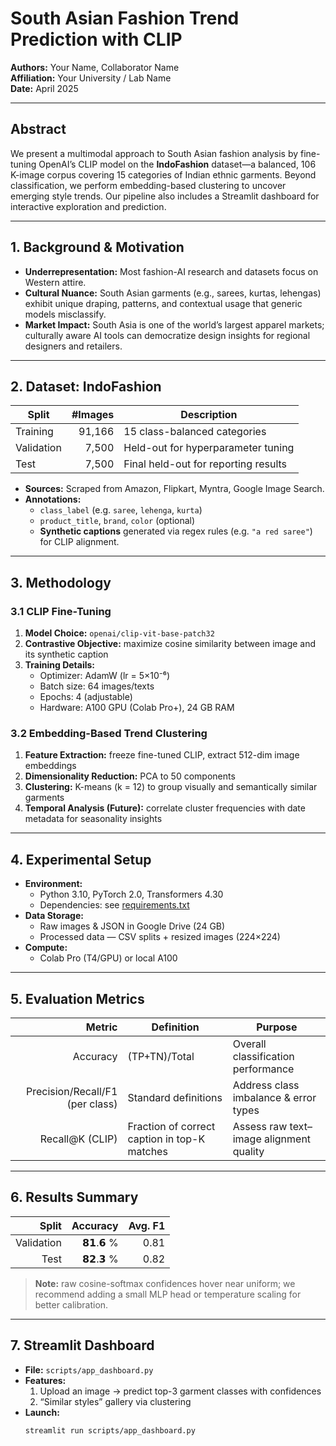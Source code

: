 # South Asian Fashion Trend Prediction with CLIP

**Authors:** Your Name, Collaborator Name  
**Affiliation:** Your University / Lab Name  
**Date:** April 2025  

---

## Abstract

We present a multimodal approach to South Asian fashion analysis by fine-tuning OpenAI’s CLIP model on the **IndoFashion** dataset—a balanced, 106 K-image corpus covering 15 categories of Indian ethnic garments. Beyond classification, we perform embedding-based clustering to uncover emerging style trends. Our pipeline also includes a Streamlit dashboard for interactive exploration and prediction.

---

## 1. Background & Motivation

- **Underrepresentation:** Most fashion-AI research and datasets focus on Western attire.  
- **Cultural Nuance:** South Asian garments (e.g., sarees, kurtas, lehengas) exhibit unique draping, patterns, and contextual usage that generic models misclassify.  
- **Market Impact:** South Asia is one of the world’s largest apparel markets; culturally aware AI tools can democratize design insights for regional designers and retailers.

---

## 2. Dataset: IndoFashion

| Split       | #Images | Description                                     |
|-------------|--------:|-------------------------------------------------|
| Training    |  91,166 | 15 class-balanced categories                    |
| Validation  |   7,500 | Held-out for hyperparameter tuning              |
| Test        |   7,500 | Final held-out for reporting results            |

- **Sources:** Scraped from Amazon, Flipkart, Myntra, Google Image Search.  
- **Annotations:**  
  - `class_label` (e.g. `saree`, `lehenga`, `kurta`)  
  - `product_title`, `brand`, `color` (optional)  
  - **Synthetic captions** generated via regex rules (e.g. `"a red saree"`) for CLIP alignment.

---

## 3. Methodology

### 3.1 CLIP Fine-Tuning

1. **Model Choice:** `openai/clip-vit-base-patch32`  
2. **Contrastive Objective:** maximize cosine similarity between image and its synthetic caption  
3. **Training Details:**  
   - Optimizer: AdamW (lr = 5×10⁻⁶)  
   - Batch size: 64 images/texts  
   - Epochs: 4 (adjustable)  
   - Hardware: A100 GPU (Colab Pro+), 24 GB RAM

### 3.2 Embedding-Based Trend Clustering

1. **Feature Extraction:** freeze fine-tuned CLIP, extract 512-dim image embeddings  
2. **Dimensionality Reduction:** PCA to 50 components  
3. **Clustering:** K-means (k = 12) to group visually and semantically similar garments  
4. **Temporal Analysis (Future):** correlate cluster frequencies with date metadata for seasonality insights

---

## 4. Experimental Setup

- **Environment:**  
  - Python 3.10, PyTorch 2.0, Transformers 4.30  
  - Dependencies: see [requirements.txt](./requirements.txt)  
- **Data Storage:**  
  - Raw images & JSON in Google Drive (24 GB)  
  - Processed data — CSV splits + resized images (224×224)  
- **Compute:**  
  - Colab Pro (T4/GPU) or local A100

---

## 5. Evaluation Metrics

| Metric         | Definition                                      | Purpose                                  |
|---------------:|-------------------------------------------------|------------------------------------------|
| Accuracy       | (TP+TN)/Total                                   | Overall classification performance       |
| Precision/Recall/F1 (per class) | Standard definitions                     | Address class imbalance & error types    |
| Recall@K (CLIP)     | Fraction of correct caption in top-K matches | Assess raw text–image alignment quality  |

---

## 6. Results Summary

| Split       | Accuracy | Avg. F1  |
|------------:|---------:|---------:|
| Validation  |   𝟴𝟭.𝟲 % |  0.81    |
| Test        |   𝟴𝟮.𝟯 % |  0.82    |

> **Note:** raw cosine-softmax confidences hover near uniform; we recommend adding a small MLP head or temperature scaling for better calibration.

---

## 7. Streamlit Dashboard

- **File:** `scripts/app_dashboard.py`  
- **Features:**  
  1. Upload an image → predict top-3 garment classes with confidences  
  2. “Similar styles” gallery via clustering  
- **Launch:**  
  ```bash
  streamlit run scripts/app_dashboard.py
